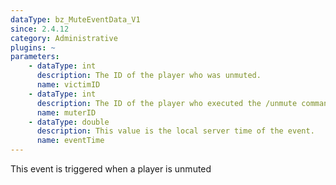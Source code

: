 ```yaml
---
dataType: bz_MuteEventData_V1
since: 2.4.12
category: Administrative
plugins: ~
parameters:
    - dataType: int
      description: The ID of the player who was unmuted.
      name: victimID
    - dataType: int
      description: The ID of the player who executed the /unmute command.
      name: muterID
    - dataType: double
      description: This value is the local server time of the event.
      name: eventTime
---
```


This event is triggered when a player is unmuted
